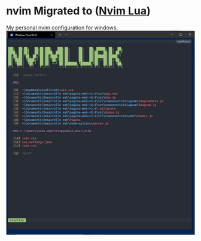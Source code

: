 # nvim Migrated to ([Nvim Lua](https://github.com/lucasdeprit/nvim-lua))
My personal nvim configuration for windows.
![nvim Image](https://github.com/lucasdeprit/nvim/blob/windows/Images/Front.png)
